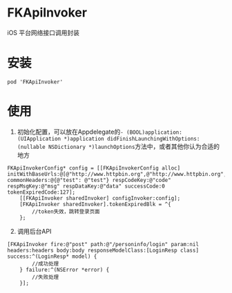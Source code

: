 # FKApiInvoker
iOS 平台网络接口调用封装

# 安装
```
pod 'FKApiInvoker'
```

# 使用
1. 初始化配置，可以放在Appdelegate的`- (BOOL)application:(UIApplication *)application didFinishLaunchingWithOptions:(nullable NSDictionary *)launchOptions`方法中，或者其他你认为合适的地方

```
FKApiInvokerConfig* config = [[FKApiInvokerConfig alloc] initWithBaseUrls:@[@"http://www.httpbin.org",@"http://www.httpbin.org",@"http://www.httpbin.org",@"http://www.httpbin.org"] commonHeaders:@{@"test": @"test"} respCodeKey:@"code" respMsgKey:@"msg" respDataKey:@"data" successCode:0 tokenExpiredCode:127];
    [[FKApiInvoker sharedInvoker] configInvoker:config];
    [FKApiInvoker sharedInvoker].tokenExpiredBlk = ^{
        //token失效，跳转登录页面
    };
```
2. 调用后台API

```
[FKApiInvoker fire:@"post" path:@"/personinfo/login" param:nil headers:headers body:body responseModelClass:[LoginResp class] success:^(LoginResp* model) {
        //成功处理
    } failure:^(NSError *error) {
        //失败处理
    }];
```
